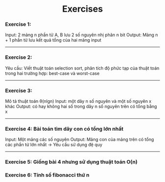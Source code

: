 <h1 align="center">Exercises</h1>

### Exercise 1:

Input: 2 mảng n phần tử A, B lưu 2 số nguyên nhị phân n bit
Output: Mảng n + 1 phần tử lưu kết quả tổng của hai mảng input

---

### Exercise 2:

Yêu cầu: Viết thuật toán selection sort, phân tích độ phức tạp của thuật toán trong hai trường hợp: best-case và worst-case

---

### Exercise 3:

Mô tả thuật toán θ(nlgn)
Input: một dãy n số nguyên và một số nguyên x khác
Output: có hay không hai số trong dãy n số nguyên trên có tồng bằng x

---

### Exercise 4: Bài toán tìm dãy con có tổng lớn nhất

Input: Một mảng các số nguyên
Output: Mảng con của mảng trên có tổng các phần tử lớn nhất
-> Yêu cầu sử dụng đệ quy

---

### Exercise 5: Giống bài 4 nhưng sử dụng thuật toán O(n)

### Exercise 6: Tính số fibonacci thứ n
